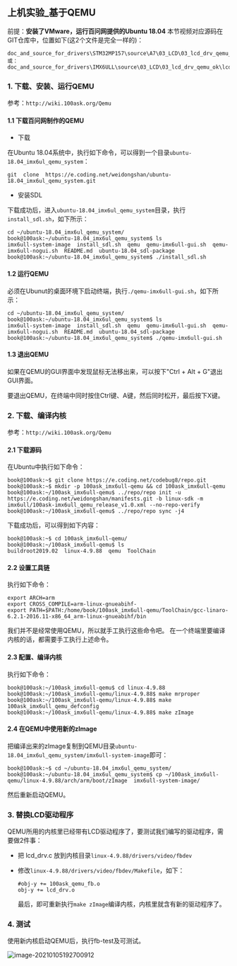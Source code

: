 ## 上机实验\_基于QEMU

前提：**安装了VMware，运行百问网提供的Ubuntu 18.04**
本节视频对应源码在GIT仓库中，位置如下(这2个文件是完全一样的)：

```shell
doc_and_source_for_drivers\STM32MP157\source\A7\03_LCD\03_lcd_drv_qemu_ok\lcd_drv.c
或：
doc_and_source_for_drivers\IMX6ULL\source\03_LCD\03_lcd_drv_qemu_ok\lcd_drv.c
```




### 1. 下载、安装、运行QEMU

参考：`http://wiki.100ask.org/Qemu`

#### 1.1 下载百问网制作的QEMU

* 下载

在Ubuntu 18.04系统中，执行如下命令，可以得到一个目录`ubuntu-18.04_imx6ul_qemu_system`：

```shell
git  clone  https://e.coding.net/weidongshan/ubuntu-18.04_imx6ul_qemu_system.git
```



* 安装SDL

下载成功后，进入`ubuntu-18.04_imx6ul_qemu_system`目录，执行`install_sdl.sh`，如下所示：

```shell
cd ~/ubuntu-18.04_imx6ul_qemu_system/
book@100ask:~/ubuntu-18.04_imx6ul_qemu_system$ ls
imx6ull-system-image  install_sdl.sh  qemu  qemu-imx6ull-gui.sh  qemu-imx6ull-nogui.sh  README.md  ubuntu-18.04_sdl-package
book@100ask:~/ubuntu-18.04_imx6ul_qemu_system$ ./install_sdl.sh
```



#### 1.2 运行QEMU

必须在Ubunut的桌面环境下启动终端，执行`./qemu-imx6ull-gui.sh`，如下所示：

```shell
cd ~/ubuntu-18.04_imx6ul_qemu_system/
book@100ask:~/ubuntu-18.04_imx6ul_qemu_system$ ls
imx6ull-system-image  install_sdl.sh  qemu  qemu-imx6ull-gui.sh  qemu-imx6ull-nogui.sh  README.md  ubuntu-18.04_sdl-package
book@100ask:~/ubuntu-18.04_imx6ul_qemu_system$ ./qemu-imx6ull-gui.sh
```



#### 1.3 退出QEMU

如果在QEMU的GUI界面中发现鼠标无法移出来，可以按下"Ctrl + Alt + G"退出GUI界面。

要退出QEMU，在终端中同时按住Ctrl键、A键，然后同时松开，最后按下X键。




### 2. 下载、编译内核

参考：`http://wiki.100ask.org/Qemu`

#### 2.1 下载源码

在Ubuntu中执行如下命令：

```shell
book@100ask:~$ git clone https://e.coding.net/codebug8/repo.git
book@100ask:~$ mkdir -p 100ask_imx6ull-qemu && cd 100ask_imx6ull-qemu
book@100ask:~/100ask_imx6ull-qemu$ ../repo/repo init -u https://e.coding.net/weidongshan/manifests.git -b linux-sdk -m  imx6ull/100ask-imx6ull_qemu_release_v1.0.xml --no-repo-verify
book@100ask:~/100ask_imx6ull-qemu$ ../repo/repo sync -j4
```

下载成功后，可以得到如下内容：

```shell
book@100ask:~$ cd 100ask_imx6ull-qemu/
book@100ask:~/100ask_imx6ull-qemu$ ls
buildroot2019.02  linux-4.9.88  qemu  ToolChain
```



#### 2.2 设置工具链

执行如下命令：

```shell
export ARCH=arm
export CROSS_COMPILE=arm-linux-gnueabihf-
export PATH=$PATH:/home/book/100ask_imx6ull-qemu/ToolChain/gcc-linaro-6.2.1-2016.11-x86_64_arm-linux-gnueabihf/bin
```

我们并不是经常使用QEMU，所以就手工执行这些命令吧。
在一个终端里要编译内核的话，都需要手工执行上述命令。



#### 2.3 配置、编译内核

执行如下命令：

```shell
book@100ask:~/100ask_imx6ull-qemu$ cd linux-4.9.88
book@100ask:~/100ask_imx6ull-qemu/linux-4.9.88$ make mrproper
book@100ask:~/100ask_imx6ull-qemu/linux-4.9.88$ make 100ask_imx6ull_qemu_defconfig
book@100ask:~/100ask_imx6ull-qemu/linux-4.9.88$ make zImage
```



#### 2.4 在QEMU中使用新的zImage

把编译出来的zImage复制到QEMU目录`ubuntu-18.04_imx6ul_qemu_system/imx6ull-system-image`即可：

```shell
book@100ask:~$ cd ~/ubuntu-18.04_imx6ul_qemu_system/
book@100ask:~/ubuntu-18.04_imx6ul_qemu_system$ cp ~/100ask_imx6ull-qemu/linux-4.9.88/arch/arm/boot/zImage  imx6ull-system-image/
```

然后重新启动QEMU。



### 3. 替换LCD驱动程序

QEMU所用的内核里已经带有LCD驱动程序了，要测试我们编写的驱动程序，需要做2件事：

* 把 lcd_drv.c 放到内核目录`linux-4.9.88/drivers/video/fbdev`

* 修改`linux-4.9.88/drivers/video/fbdev/Makefile`，如下：

  ```shell
  #obj-y += 100ask_qemu_fb.o
  obj-y += lcd_drv.o
  ```

  最后，即可重新执行`make zImage`编译内核，内核里就含有新的驱动程序了。



### 4. 测试

使用新内核启动QEMU后，执行fb-test及可测试。

![image-20210105192700912](https://photos.100ask.net/linuxdevicedriver-traning/03_LCD/pic/008_fb_test.png)